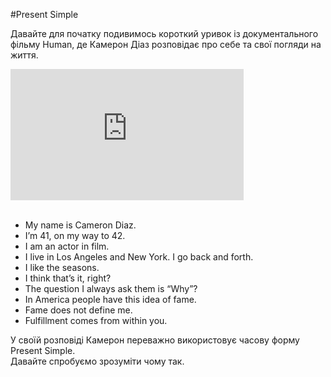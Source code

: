 #Present Simple

Давайте для початку подивимось короткий уривок із документального фільму <span class="p1">Human</span>, де Камерон Діаз розповідає про себе та свої погляди на життя.


<div class="fluidMedia">
<iframe align="center" width="373.3" height="210" src="https://www.youtube.com/embed/e-HvL3TSf-8" frameborder="0" allowfullscreen></iframe>
</div>

<br>
<ul>
<li><span class="p1">My name is</span> Cameron Diaz.</li>
<li><span class="p1">I’m</span> 41, on my way to 42.</li>
<li><span class="p1">I am</span> an actor in film.</li>
<li><span class="p1">I live</span> in Los Angeles and New York. I go back and forth.</li>
<li><span class="p1">I like</span> the seasons.</li>
<li><span class="p1">I think</span> that’s it, right?</li>
<li>The question <span class="p1">I always</span> ask them is “Why”?</li>
<li>In America <span class="p1">people have</span> this idea of fame.</li>
<li><span class="p1">Fame does not define</span> me.</li>
<li><span class="p1">Fulfillment comes</span> from within you. </li>
</ul>


У своїй розповіді Камерон переважно використовує часову форму Present Simple.<br>
Давайте спробуємо зрозуміти чому так.


<!--<ul class="nav nav-tabs">
  <li class="active"><a data-toggle="tab" href="#home">Home</a></li>
  <li><a data-toggle="tab" href="#menu1">Menu 1</a></li>
  <li><a data-toggle="tab" href="#menu2">Menu 2</a></li>
</ul>

<div class="tab-content">
  <div id="home" class="tab-pane fade in active">
    <h3>HOME</h3>
    <p>Some content.</p>
  </div>
  <div id="menu1" class="tab-pane fade">
    <h3>Menu 1</h3>
    <p>Some content in menu 1.</p>
  </div>
  <div id="menu2" class="tab-pane fade">
    <h3>Menu 2</h3>
    <p>Some content in menu 2.</p>
  </div>
</div>-->